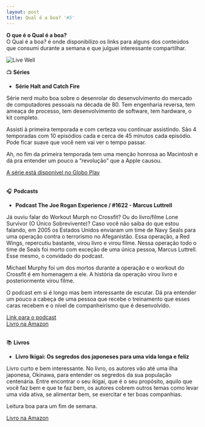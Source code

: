 ```yaml
---
layout: post
title: Qual é a boa? '#5'
---
```


**O que é o Qual é a boa?**<br>
O Qual é a boa? é onde disponibilizo os links para alguns dos conteúdos que consumi durante a semana e que julguei interessante compartilhar.<br>

![Live Well](https://unsplash.com/photos/MwkDKpOQmGc/download?force=true&w=1920)<br>

<!--more-->

📺  **Séries**

- **Série Halt and Catch Fire**<br>

Série nerd muito boa sobre o desenrolar do desenvolvimento do mercado de computadores pessoais na década de 80. Tem engenharia reversa, tem ameaça de processo, tem desenvolvimento de software, tem hardware, o kit completo.<br>

Assisti à primeira temporada e com certeza vou continuar assistindo. São 4 temporadas com 10 episódios cada e cerca de 45 minutos cada episódio. Pode ficar suave que você nem vai ver o tempo passar.<br>

Ah, no fim da primeira temporada tem uma menção honrosa ao Macintosh e dá pra entender um pouco a “revolução” que a Apple causou.<br>

[A série está disponível no Globo Play](https://bit.ly/3yAyLl9)<br><br>


🎧 **Podcasts**


- **Podcast The Joe Rogan Experience  / #1622 - Marcus Luttrell**<br>

Já ouviu falar do Workout Murph no Crossfit? Ou do livro/filme Lone Survivor (O Único Sobrevivente)? Caso você não saiba do que estou falando, em 2005 os Estados Unidos enviaram um time de Navy Seals para uma operação contra o terrorismo no Afeganistão. Essa operação, a Red Wings, repercutiu bastante, virou livro e virou filme. Nessa operação todo o time de Seals foi morto com exceção de uma única pessoa, Marcus Luttrell. Esse mesmo, o convidado do podcast.<br>

Michael Murphy foi um dos mortos durante a operação e o workout do Crossfit é em homenagem a ele. A história da operação virou livro e posteriormente virou filme.<br>

O podcast em si é longo mas bem interessante de escutar. Dá pra entender um pouco a cabeça de uma pessoa que recebe o treinamento que esses caras recebem e o nível de companheirismo que é desenvolvido.<br>

[Link para o podcast](https://spoti.fi/3yzrwda)<br>
[Livro na Amazon](https://amzn.to/3wyXlkn)<br><br>


📚 **Livros**

- **Livro Ikigai: Os segredos dos japoneses para uma vida longa e feliz**<br>

Livro curto e bem interessante. No livro, os autores vão até uma ilha japonesa, Okinawa, para entender os segredos da sua população centenária. Entre encontrar o seu ikigai, que é o seu propósito, aquilo que você faz bem e que te faz bem, os autores cobrem outros temas como levar uma vida ativa, se alimentar bem, se exercitar e ter boas companhias.<br>

Leitura boa para um fim de semana.<br>

[Livro na Amazon](https://amzn.to/3fhHh0U)<br><br>